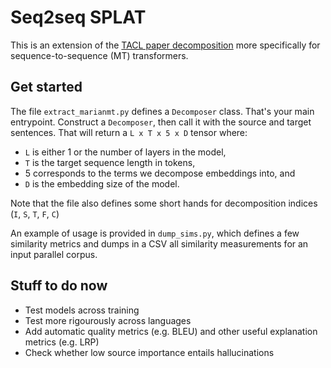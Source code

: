 # Seq2seq SPLAT

This is an extension of the [TACL paper decomposition](https://arxiv.org/pdf/2206.03529.pdf)
more specifically for sequence-to-sequence (MT) transformers.

## Get started
The file `extract_marianmt.py` defines a `Decomposer` class. That's your main
entrypoint. Construct a `Decomposer`, then call it with the source and target
sentences. That will return a  `L x T x 5 x D` tensor where:
+ `L` is either 1 or the number of layers in the model,
+ `T` is the target sequence length in tokens,
+ 5 corresponds to the terms we decompose embeddings into, and
+ `D` is the embedding size of the model.

Note that the file also defines some short hands for decomposition indices (`I`,
`S`, `T`, `F`, `C`)

An example of usage is provided in `dump_sims.py`, which defines a few
similarity metrics and dumps in a CSV all similarity measurements for an input
parallel corpus.

## Stuff to do now
+ Test models across training
+ Test more rigourously across languages
+ Add automatic quality metrics (e.g. BLEU) and other useful explanation metrics (e.g. LRP)
+ Check whether low source importance entails hallucinations
